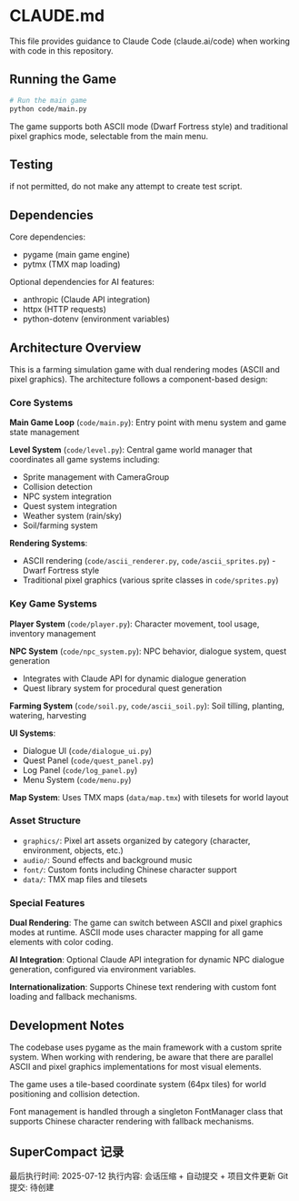 # CLAUDE.md

This file provides guidance to Claude Code (claude.ai/code) when working with code in this repository.

## Running the Game

```bash
# Run the main game
python code/main.py
```

The game supports both ASCII mode (Dwarf Fortress style) and traditional pixel graphics mode, selectable from the main menu.

## Testing

if not permitted, do not make any attempt to create test script.

## Dependencies

Core dependencies:
- pygame (main game engine)
- pytmx (TMX map loading)

Optional dependencies for AI features:
- anthropic (Claude API integration)
- httpx (HTTP requests)
- python-dotenv (environment variables)

## Architecture Overview

This is a farming simulation game with dual rendering modes (ASCII and pixel graphics). The architecture follows a component-based design:

### Core Systems

**Main Game Loop** (`code/main.py`): Entry point with menu system and game state management

**Level System** (`code/level.py`): Central game world manager that coordinates all game systems including:
- Sprite management with CameraGroup
- Collision detection
- NPC system integration
- Quest system integration
- Weather system (rain/sky)
- Soil/farming system

**Rendering Systems**: 
- ASCII rendering (`code/ascii_renderer.py`, `code/ascii_sprites.py`) - Dwarf Fortress style
- Traditional pixel graphics (various sprite classes in `code/sprites.py`)

### Key Game Systems

**Player System** (`code/player.py`): Character movement, tool usage, inventory management

**NPC System** (`code/npc_system.py`): NPC behavior, dialogue system, quest generation
- Integrates with Claude API for dynamic dialogue generation
- Quest library system for procedural quest generation

**Farming System** (`code/soil.py`, `code/ascii_soil.py`): Soil tilling, planting, watering, harvesting

**UI Systems**:
- Dialogue UI (`code/dialogue_ui.py`)
- Quest Panel (`code/quest_panel.py`) 
- Log Panel (`code/log_panel.py`)
- Menu System (`code/menu.py`)

**Map System**: Uses TMX maps (`data/map.tmx`) with tilesets for world layout

### Asset Structure

- `graphics/`: Pixel art assets organized by category (character, environment, objects, etc.)
- `audio/`: Sound effects and background music
- `font/`: Custom fonts including Chinese character support
- `data/`: TMX map files and tilesets

### Special Features

**Dual Rendering**: The game can switch between ASCII and pixel graphics modes at runtime. ASCII mode uses character mapping for all game elements with color coding.

**AI Integration**: Optional Claude API integration for dynamic NPC dialogue generation, configured via environment variables.

**Internationalization**: Supports Chinese text rendering with custom font loading and fallback mechanisms.

## Development Notes

The codebase uses pygame as the main framework with a custom sprite system. When working with rendering, be aware that there are parallel ASCII and pixel graphics implementations for most visual elements.

The game uses a tile-based coordinate system (64px tiles) for world positioning and collision detection.

Font management is handled through a singleton FontManager class that supports Chinese character rendering with fallback mechanisms.

## SuperCompact 记录

最后执行时间: 2025-07-12
执行内容: 会话压缩 + 自动提交 + 项目文件更新
Git提交: 待创建